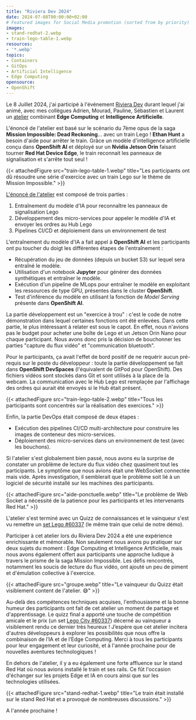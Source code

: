 ```yaml
---
title: "Riviera Dev 2024"
date: 2024-07-08T00:00:00+02:00
# Featured images for Social Media promotion (sorted from by priority)
images:
- stand-redhat-2.webp
- train-lego-table-1.webp
resources:
- '*.webp'
topics:
- Containers
- GitOps
- Artificial Intelligence
- Edge Computing
opensource:
- OpenShift
---
```


Le 8 Juillet 2024, j'ai participé à l'événement [Riviera Dev](https://2024.rivieradev.fr/) durant lequel j'ai animé, avec mes collègues Adrien, Mourad, Pauline, Sébastien et Laurent un [atelier](https://2024.rivieradev.fr/session/206) combinant **Edge Computing** et **Intelligence Artificielle**.

L'énoncé de l'atelier est basé sur le scénario du 7ème opus de la saga **Mission Impossible: Dead Reckoning**... avec un train Lego !
**Ethan Hunt** a besoin d'aide pour arrêter le train.
Grâce un modèle d'intelligence artificielle conçu dans **OpenShift AI** et déployé sur un **Nvidia Jetson Orin** faisant tourner **Red Hat Device Edge**, le train reconnait les panneaux de signalisation et s'arrête tout seul !

{{< attachedFigure src="train-lego-table-1.webp" title="Les participants ont dû résoudre une série d'exercice avec un train Lego sur le thème de Mission Impossible." >}}

[L'énoncé de l'atelier](https://rivieradev2024-crazytrain.netlify.app/) est composé de trois parties :

1. Entraînement du modèle d'IA pour reconnaître les panneaux de signalisation Lego
2. Développement des micro-services pour appeler le modèle d'IA et envoyer les ordres au Hub Lego
3. Pipelines CI/CD et déploiement dans un environnement de test

L'entraînement du modèle d'IA a fait appel à **OpenShift AI** et les participants ont pu toucher du doigt les différentes étapes de l'entraînement :

- Récupération du jeu de données (depuis un bucket S3) sur lequel sera entraîné le modèle.
- Utilisation d'un notebook **Jupyter** pour générer des données synthétiques et entraîner le modèle.
- Exécution d'un pipeline de MLops pour entraîner le modèle en exploitant les ressources de type GPU, présentes dans le cluster **OpenShift**.
- Test d'inférence du modèle en utilisant la fonction de *Model Serving* présente dans **OpenShift AI**.

La partie développement est un "exercice à trou" : c'est le code de notre démonstration dans lequel certaines fonctions ont été enlevées.
Dans cette partie, le plus intéressant à relater est sous le capot.
En effet, nous n'avions pas le budget pour acheter une boîte de Lego et un Jetson Orin Nano pour chaque participant.
Nous avons donc pris la décision de bouchonner les parties "capture du flux vidéo" et "communication bluetooth".

Pour le participants, ça avait l'effet de bord positif de ne requérir aucun pré-requis sur le poste du développeur : toute la partie développement se fait dans **OpenShift DevSpaces** (l'équivalent de GitPod pour OpenShift).
Des fichiers vidéos sont stockés dans Git et sont utilisés à la place de la webcam.
La communication avec le Hub Lego est remplaçée par l'affichage des ordres qui aurait été envoyés si le Hub était présent.

{{< attachedFigure src="train-lego-table-2.webp" title="Tous les participants sont concentrés sur la réalisation des exercices." >}}

Enfin, la partie DevOps était composé de deux étapes :

- Exécution des pipelines CI/CD multi-architecture pour construire les images de conteneur des micro-services.
- Déploiement des micro-services dans un environnement de test (avec les bouchons).

Si l'atelier s'est globalement bien passé, nous avons eu la surprise de constater un problème de lecture du flux vidéo chez quasiment tout les participants.
Le symptôme que nous avions était une WebSocket connectée mais vide.
Après investigation, il semblerait que le problème soit lié à un logiciel de sécurité installé sur les machines des participants.

{{< attachedFigure src="aide-ponctuelle.webp" title="Le problème de Web Socket a nécessité de la patience pour les participants et les intervenants Red Hat." >}}

L'atelier s'est terminé avec un Quizz de connaissances et le vainqueur s'est vu remettre un [set Lego #60337](https://www.lego.com/fr-fr/product/express-passenger-train-60337) (le même train que celui de notre démo).

Participer à cet atelier lors du Riviera Dev 2024 a été une expérience enrichissante et mémorable.
Non seulement nous avons pu pratiquer sur deux sujets du moment : Edge Computing et Intelligence Artificielle, mais nous avons également offert aux participants une approche ludique à travers le prisme de la saga Mission Impossible.
Les défis rencontrés, notamment les soucis de lecture du flux vidéo, ont ajouté un peu de piment et d'émulation collective à l'exercice.

{{< attachedFigure src="groupe.webp" title="Le vainqueur du Quizz était visiblement content de l'atelier. 😅" >}}

Au-delà des compétences techniques acquises, l'enthousiasme et la bonne humeur des participants ont fait de cet atelier un moment de partage et d'apprentissage.
Le quizz final a apporté une touche de compétition amicale et le prix (un set [Lego City #60337](https://www.lego.com/fr-fr/product/express-passenger-train-60337)) décerné au vainqueur a visiblement rendu ce dernier très heureux !
J’espère que cet atelier incitera d'autres développeurs à explorer les possibilités que nous offre la combinaison de l’IA et de l’Edge Computing.
Merci à tous les participants pour leur engagement et leur curiosité, et à l'année prochaine pour de nouvelles aventures technologiques !

En dehors de l'atelier, il y a eu également une forte affluence sur le stand Red Hat où nous avions installé le train et ses rails.
Ce fût l'occasion d'échanger sur les projets Edge et IA en cours ainsi que sur les technologies utilisées.

{{< attachedFigure src="stand-redhat-1.webp" title="Le train était installé sur le stand Red Hat et a provoqué de nombreuses discussions." >}}

A l'année prochaine !
